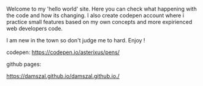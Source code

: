 Welcome to my 'hello world' site. Here you can check what happening with the code and how its changing. I also create codepen account where i practice small features based on my own concepts and more expirienced web developers code. 

I am new in the town so don't judge me to hard. Enjoy ! 

codepen:
https://codepen.io/asterixus/pens/

github pages:

https://damszal.github.io/damszal.github.io./

